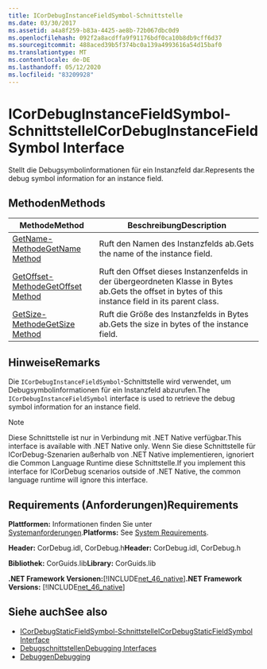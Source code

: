 ```yaml
---
title: ICorDebugInstanceFieldSymbol-Schnittstelle
ms.date: 03/30/2017
ms.assetid: a4a8f259-b83a-4425-ae8b-72b067dbc0d9
ms.openlocfilehash: 092f2a8acdffa9f91176bdf0ca10b8db9cff6d37
ms.sourcegitcommit: 488aced39b5f374bc0a139a4993616a54d15baf0
ms.translationtype: MT
ms.contentlocale: de-DE
ms.lasthandoff: 05/12/2020
ms.locfileid: "83209928"
---
```

# <a name="icordebuginstancefieldsymbol-interface"></a><span data-ttu-id="39f2e-102">ICorDebugInstanceFieldSymbol-Schnittstelle</span><span class="sxs-lookup"><span data-stu-id="39f2e-102">ICorDebugInstanceFieldSymbol Interface</span></span>
<span data-ttu-id="39f2e-103">Stellt die Debugsymbolinformationen für ein Instanzfeld dar.</span><span class="sxs-lookup"><span data-stu-id="39f2e-103">Represents the debug symbol information for an instance field.</span></span>  
  
## <a name="methods"></a><span data-ttu-id="39f2e-104">Methoden</span><span class="sxs-lookup"><span data-stu-id="39f2e-104">Methods</span></span>  
  
|<span data-ttu-id="39f2e-105">Methode</span><span class="sxs-lookup"><span data-stu-id="39f2e-105">Method</span></span>|<span data-ttu-id="39f2e-106">Beschreibung</span><span class="sxs-lookup"><span data-stu-id="39f2e-106">Description</span></span>|  
|------------|-----------------|  
|[<span data-ttu-id="39f2e-107">GetName-Methode</span><span class="sxs-lookup"><span data-stu-id="39f2e-107">GetName Method</span></span>](icordebuginstancefieldsymbol-getname-method.md)|<span data-ttu-id="39f2e-108">Ruft den Namen des Instanzfelds ab.</span><span class="sxs-lookup"><span data-stu-id="39f2e-108">Gets the name of the instance field.</span></span>|  
|[<span data-ttu-id="39f2e-109">GetOffset-Methode</span><span class="sxs-lookup"><span data-stu-id="39f2e-109">GetOffset Method</span></span>](icordebuginstancefieldsymbol-getoffset-method.md)|<span data-ttu-id="39f2e-110">Ruft den Offset dieses Instanzenfelds in der übergeordneten Klasse in Bytes ab.</span><span class="sxs-lookup"><span data-stu-id="39f2e-110">Gets the offset in bytes of this instance field in its parent class.</span></span>|  
|[<span data-ttu-id="39f2e-111">GetSize-Methode</span><span class="sxs-lookup"><span data-stu-id="39f2e-111">GetSize Method</span></span>](icordebuginstancefieldsymbol-getsize-method.md)|<span data-ttu-id="39f2e-112">Ruft die Größe des Instanzfelds in Bytes ab.</span><span class="sxs-lookup"><span data-stu-id="39f2e-112">Gets the size in bytes of the instance field.</span></span>|  
  
## <a name="remarks"></a><span data-ttu-id="39f2e-113">Hinweise</span><span class="sxs-lookup"><span data-stu-id="39f2e-113">Remarks</span></span>  
 <span data-ttu-id="39f2e-114">Die `ICorDebugInstanceFieldSymbol`-Schnittstelle wird verwendet, um Debugsymbolinformationen für ein Instanzfeld abzurufen.</span><span class="sxs-lookup"><span data-stu-id="39f2e-114">The `ICorDebugInstanceFieldSymbol` interface is used to retrieve the debug symbol information for an instance field.</span></span>  
  
> [!NOTE]
> <span data-ttu-id="39f2e-115">Diese Schnittstelle ist nur in Verbindung mit .NET Native verfügbar.</span><span class="sxs-lookup"><span data-stu-id="39f2e-115">This interface is available with .NET Native only.</span></span> <span data-ttu-id="39f2e-116">Wenn Sie diese Schnittstelle für ICorDebug-Szenarien außerhalb von .NET Native implementieren, ignoriert die Common Language Runtime diese Schnittstelle.</span><span class="sxs-lookup"><span data-stu-id="39f2e-116">If you implement this interface for ICorDebug scenarios outside of .NET Native, the common language runtime will ignore this interface.</span></span>  
  
## <a name="requirements"></a><span data-ttu-id="39f2e-117">Requirements (Anforderungen)</span><span class="sxs-lookup"><span data-stu-id="39f2e-117">Requirements</span></span>  
 <span data-ttu-id="39f2e-118">**Plattformen:** Informationen finden Sie unter [Systemanforderungen](../../get-started/system-requirements.md).</span><span class="sxs-lookup"><span data-stu-id="39f2e-118">**Platforms:** See [System Requirements](../../get-started/system-requirements.md).</span></span>  
  
 <span data-ttu-id="39f2e-119">**Header:** CorDebug.idl, CorDebug.h</span><span class="sxs-lookup"><span data-stu-id="39f2e-119">**Header:** CorDebug.idl, CorDebug.h</span></span>  
  
 <span data-ttu-id="39f2e-120">**Bibliothek:** CorGuids.lib</span><span class="sxs-lookup"><span data-stu-id="39f2e-120">**Library:** CorGuids.lib</span></span>  
  
 <span data-ttu-id="39f2e-121">**.NET Framework Versionen:**[!INCLUDE[net_46_native](../../../../includes/net-46-native-md.md)]</span><span class="sxs-lookup"><span data-stu-id="39f2e-121">**.NET Framework Versions:** [!INCLUDE[net_46_native](../../../../includes/net-46-native-md.md)]</span></span>  
  
## <a name="see-also"></a><span data-ttu-id="39f2e-122">Siehe auch</span><span class="sxs-lookup"><span data-stu-id="39f2e-122">See also</span></span>

- [<span data-ttu-id="39f2e-123">ICorDebugStaticFieldSymbol-Schnittstelle</span><span class="sxs-lookup"><span data-stu-id="39f2e-123">ICorDebugStaticFieldSymbol Interface</span></span>](icordebugstaticfieldsymbol-interface.md)
- [<span data-ttu-id="39f2e-124">Debugschnittstellen</span><span class="sxs-lookup"><span data-stu-id="39f2e-124">Debugging Interfaces</span></span>](debugging-interfaces.md)
- [<span data-ttu-id="39f2e-125">Debuggen</span><span class="sxs-lookup"><span data-stu-id="39f2e-125">Debugging</span></span>](index.md)
